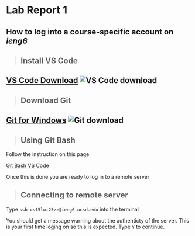 # Lab Report 1

## How to log into a course-specific account on ***ieng6***

> ## Install VS Code


  [VS Code Download](https://code.visualstudio.com/)
  ![VS Code download](https://user-images.githubusercontent.com/130080853/230438667-9e57d50e-1387-4521-907a-5d16a6530d88.JPG)
---
> ## Download Git

  [Git for Windows](https://gitforwindows.org/)
  ![Git download](https://user-images.githubusercontent.com/130080853/230439320-03449890-4e59-4a3a-b058-4e3d1b617ec8.JPG)
---
> ## Using Git Bash
  Follow the instruction on this page 
  
[Git Bash VS Code](https://stackoverflow.com/questions/42606837/how-do-i-use-bash-on-windows-from-the-visual-studio-code-integrated-terminal/50527994#50527994)

  Once this is done you are ready to log in to a remote server
  
> ## Connecting to remote server

Type `ssh cs15lwi23zz@ieng6.ucsd.edu` into the terminal

You should get a message warning about the authenticty of the server. This is your first time loging on so this is expected. Type `Y` to continue.

